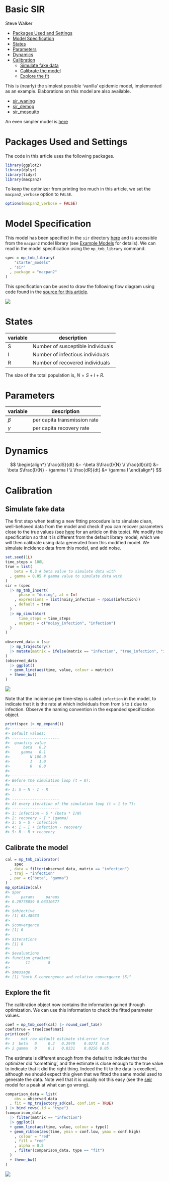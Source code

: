 Basic SIR
================
Steve Walker

-   <a href="#packages-used-and-settings"
    id="toc-packages-used-and-settings">Packages Used and Settings</a>
-   <a href="#model-specification" id="toc-model-specification">Model
    Specification</a>
-   <a href="#states" id="toc-states">States</a>
-   <a href="#parameters" id="toc-parameters">Parameters</a>
-   <a href="#dynamics" id="toc-dynamics">Dynamics</a>
-   <a href="#calibration" id="toc-calibration">Calibration</a>
    -   <a href="#simulate-fake-data" id="toc-simulate-fake-data">Simulate fake
        data</a>
    -   <a href="#calibrate-the-model" id="toc-calibrate-the-model">Calibrate
        the model</a>
    -   <a href="#explore-the-fit" id="toc-explore-the-fit">Explore the fit</a>

This is (nearly) the simplest possible ‘vanilla’ epidemic model,
implemented as an example. Elaborations on this model are also
available.

-   [sir_waning](https://github.com/canmod/macpan2/tree/main/inst/starter_models/sir_waning)
-   [sir_demog](https://github.com/canmod/macpan2/tree/main/inst/starter_models/sir_demog)
-   [sir_mosquito](https://github.com/canmod/macpan2/tree/main/inst/starter_models/sir_mosquito)

An even simpler model is
[here](https://github.com/canmod/macpan2/tree/main/inst/starter_models/si)

# Packages Used and Settings

The code in this article uses the following packages.

``` r
library(ggplot2)
library(dplyr)
library(tidyr)
library(macpan2)
```

To keep the optimizer from printing too much in this article, we set the
`macpan2_verbose` option to `FALSE`.

``` r
options(macpan2_verbose = FALSE)
```

# Model Specification

This model has been specified in the `sir` directory
[here](https://github.com/canmod/macpan2/blob/main/inst/starter_models/sir/tmb.R)
and is accessible from the `macpan2` model library (see [Example
Models](https://canmod.github.io/macpan2/articles/example_models.html)
for details). We can read in the model specification using the
`mp_tmb_library` command.

``` r
spec = mp_tmb_library(
    "starter_models"
  , "sir"
  , package = "macpan2"
)
```

This specification can be used to draw the following flow diagram using
code found in the [source for this
article](https://github.com/canmod/macpan2/blob/main/inst/starter_models/sir/README.Rmd).

![](./figures/diagram-1.png)<!-- -->

# States

| variable | description                       |
|----------|-----------------------------------|
| S        | Number of susceptible individuals |
| I        | Number of infectious individuals  |
| R        | Number of recovered individuals   |

The size of the total population is, $N = S + I + R$.

# Parameters

| variable | description                  |
|----------|------------------------------|
| $\beta$  | per capita transmission rate |
| $\gamma$ | per capita recovery rate     |

# Dynamics

$$
\begin{align*}
\frac{dS}{dt} &= -\beta S\frac{I}{N} \\
\frac{dI}{dt} &= \beta S\frac{I}{N} - \gamma I \\
\frac{dR}{dt} &= \gamma I
\end{align*}
$$

# Calibration

## Simulate fake data

The first step when testing a new fitting procedure is to simulate
clean, well-behaved data from the model and check if you can recover
parameters close to the true values (see
[here](https://canmod.github.io/macpan2/articles/calibration.html) for
an article on this topic). We modify the specification so that it is
different from the default library model, which we will then calibrate
using data generated from this modified model. We simulate incidence
data from this model, and add noise.

``` r
set.seed(1L)
time_steps = 100L
true = list(
    beta = 0.3 # beta value to simulate data with
  , gamma = 0.05 # gamma value to simulate data with
)
sir = (spec
  |> mp_tmb_insert(
      phase = "during", at = Inf
    , expressions = list(noisy_infection ~ rpois(infection))
    , default = true
  )
  |> mp_simulator(  
      time_steps = time_steps
    , outputs = c("noisy_infection", "infection")
  )
)
  
observed_data = (sir
  |> mp_trajectory() 
  |> mutate(matrix = ifelse(matrix == "infection", "true_infection", "infection"))
)
(observed_data
  |> ggplot()
  + geom_line(aes(time, value, colour = matrix))
  + theme_bw()
)
```

![](./figures/simulation-1.png)<!-- -->

Note that the incidence per time-step is called `infection` in the
model, to indicate that it is the rate at which individuals from from
`S` to `I` due to infection. Observe the naming convention in the
expanded specification object.

``` r
print(spec |> mp_expand())
#> ---------------------
#> Default values:
#> ---------------------
#>  quantity value
#>      beta   0.2
#>     gamma   0.1
#>         N 100.0
#>         I   1.0
#>         R   0.0
#> 
#> ---------------------
#> Before the simulation loop (t = 0):
#> ---------------------
#> 1: S ~ N - I - R
#> 
#> ---------------------
#> At every iteration of the simulation loop (t = 1 to T):
#> ---------------------
#> 1: infection ~ S * (beta * I/N)
#> 2: recovery ~ I * (gamma)
#> 3: S ~ S - infection
#> 4: I ~ I + infection - recovery
#> 5: R ~ R + recovery
```

## Calibrate the model

``` r
cal = mp_tmb_calibrator(
    spec
  , data = filter(observed_data, matrix == "infection")
  , traj = "infection"
  , par = c("beta", "gamma")
)
mp_optimize(cal)
#> $par
#>     params     params 
#> 0.29778059 0.03310577 
#> 
#> $objective
#> [1] 65.48933
#> 
#> $convergence
#> [1] 0
#> 
#> $iterations
#> [1] 8
#> 
#> $evaluations
#> function gradient 
#>       11        8 
#> 
#> $message
#> [1] "both X-convergence and relative convergence (5)"
```

## Explore the fit

The calibration object now contains the information gained through
optimization. We can use this information to check the fitted parameter
values.

``` r
coef = mp_tmb_coef(cal) |> round_coef_tab()
coef$true = true[coef$mat]
print(coef)
#>     mat row default estimate std.error true
#> 1  beta   0     0.2   0.2978    0.0273  0.3
#> 2 gamma   0     0.1   0.0331    0.0256 0.05
```

The estimate is different enough from the default to indicate that the
optimizer did ‘something’, and the estimate is close enough to the true
value to indicate that it did the right thing. Indeed the fit to the
data is excellent, although we should expect this given that we fitted
the same model used to generate the data. Note well that it is usually
not this easy (see the
[seir](https://github.com/canmod/macpan2/tree/main/inst/starter_models/seir)
model for a peak at what can go wrong).

``` r
comparison_data = list(
    obs = observed_data
  , fit = mp_trajectory_sd(cal, conf.int = TRUE)
) |> bind_rows(.id = "type")
(comparison_data
  |> filter(matrix == "infection")
  |> ggplot()
  + geom_line(aes(time, value, colour = type))
  + geom_ribbon(aes(time, ymin = conf.low, ymax = conf.high)
    , colour = "red"
    , fill = "red"
    , alpha = 0.5
    , filter(comparison_data, type == "fit")
  )
  + theme_bw()
)
```

![](./figures/traj_fit-1.png)<!-- -->
